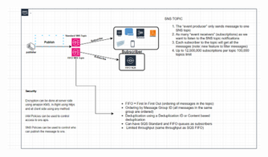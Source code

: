 <img src="https://github.com/Rajat-1786/AWS-Architecture/blob/main/Images/SNS/sns.png" alt="image can not displayed">
